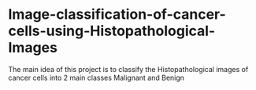 # Image-classification-of-cancer-cells-using-Histopathological-Images
The main idea of this project is to classify the Histopathological images of cancer cells into 2 main classes Malignant and Benign
